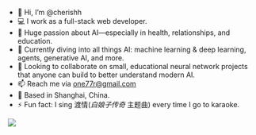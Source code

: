 
- 👋 Hi, I’m @cherishh
- 💻 I work as a full-stack web developer.
- 👀 Huge passion about AI—especially in health, relationships, and education.
- 🌱 Currently diving into all things AI: machine learning & deep learning, agents, generative AI, and more.
- 💞️ Looking to collaborate on small, educational neural network projects that anyone can build to better understand modern AI.
- 📫 Reach me via one77r@gmail.com
- 📍 Based in Shanghai, China.
- ⚡ Fun fact: I sing 渡情(*白娘子传奇* 主题曲) every time I go to karaoke.
‎

‎‎‎
<picture>
  <source
    srcset="https://github-readme-stats-one-bice.vercel.app/api?username=cherishh&hide=stars&show_icons=true&icon_color=0366d6&bg_color=ffffff&theme=github_dark&include_all_commits=true&count_private=true&role=OWNER,ORGANIZATION_MEMBER,COLLABORATOR"
    media="(prefers-color-scheme: dark)" />
  <source
    srcset="https://github-readme-stats-one-bice.vercel.app/api?username=cherishh&hide=stars&show_icons=true&icon_color=0366d6&bg_color=ffffff&include_all_commits=true&count_private=true&role=OWNER,ORGANIZATION_MEMBER,COLLABORATOR"
    media="(prefers-color-scheme: light), (prefers-color-scheme: no-preference)" />
  <img src="https://github-readme-stats-one-bice.vercel.app/api?username=cherishh&hide=stars&show_icons=true&icon_color=0366d6&bg_color=ffffff&include_all_commits=true&count_private=true&role=OWNER,ORGANIZATION_MEMBER,COLLABORATOR"
     />
</picture>

<!---
cherishh/cherishh is a ✨ special ✨ repository because its `README.md` (this file) appears on your GitHub profile.
You can click the Preview link to take a look at your changes.
--->
